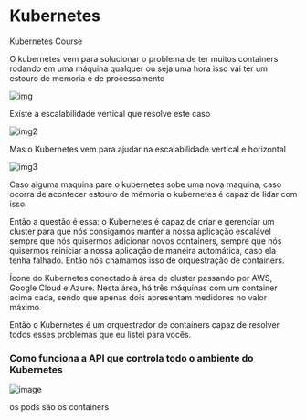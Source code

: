 # Kubernetes
Kubernetes Course

O kubernetes vem para solucionar o problema de ter muitos containers rodando em uma máquina qualquer ou seja uma hora isso vai ter um estouro de memoria e de processamento 

![img](https://caelum-online-public.s3.amazonaws.com/kubernetes/Transcri%C3%A7%C3%A3o+Externa/Imagens/aula1_video2_imagem3.PNG)

Existe a escalabilidade vertical que resolve este caso

![img2](https://caelum-online-public.s3.amazonaws.com/kubernetes/Transcri%C3%A7%C3%A3o+Externa/Imagens/aula1_video2_imagem4.PNG)

Mas o Kubernetes vem para ajudar na escalabilidade vertical e horizontal 

![img3](https://caelum-online-public.s3.amazonaws.com/kubernetes/Transcri%C3%A7%C3%A3o+Externa/Imagens/aula1_video2_imagem5.PNG)

Caso alguma maquina pare o kubernetes sobe uma nova maquina, caso ocorra de acontecer estouro de mémoria o kubernetes é capaz de lidar com isso.

Então a questão é essa: o Kubernetes é capaz de criar e gerenciar um cluster para que nós consigamos manter a nossa aplicação escalável sempre que nós quisermos adicionar novos containers, sempre que nós quisermos reiniciar a nossa aplicação de maneira automática, caso ela tenha falhado. Então nós chamamos isso de orquestração de containers.

Ícone do Kubernetes conectado à área de cluster passando por AWS, Google Cloud e Azure. Nesta área, há três máquinas com um container acima cada, sendo que apenas dois apresentam medidores no valor máximo.

Então o Kubernetes é um orquestrador de containers capaz de resolver todos esses problemas que eu listei para vocês.

### Como funciona a API que controla todo o ambiente do Kubernetes

![image](https://user-images.githubusercontent.com/48387196/116601254-ac418000-a900-11eb-9bbf-62001c345858.png)

os pods são os containers
